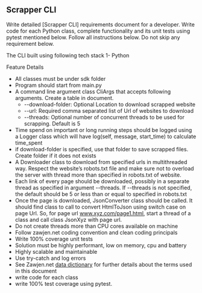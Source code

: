 
## Scrapper CLI
Write detailed [Scrapper CLI] requirements document for a developer. Write code for each Python class, complete functionality and its unit tests using pytest mentioned below. Follow all instructions below. Do not skip any requirement below.

The CLI built using following tech stack
1- Python 

Feature Details
- All classes must be under sdk folder
- Program should start from main.py
- A command line argument class CliArgs that accepts following arguments. Create a table in document.
    - --download-folder: Optional Location to download scrapped website
    - --url: Required comma separated list of Url of websites to download
    - --threads: Optional number of concurrent threads to be used for scrapping. Default is 5
- Time spend on important or long running steps should be logged using a Logger class which will have log(self, message, start_time) to calculate time_spent
- if download-folder is specified, use that folder to save scrapped files. Create folder if it does not exists
- A Downloader class to download from specified urls in multithreaded way. Respect the website’s robots.txt file and make sure not to overload the server with thread more than specified in robots.txt of website. 
- Each link of every page should be downloaded, possibly in a separate thread as specified in argument --threads. If --threads is not specified, the default should be 5 or less than or equal to specified in robots.txt
- Once the page is downloaded, JsonConverter class should be called. It should find class to call to convert HtmlToJson using switch case on page Url. So, for page url www.xyz.com/page1.html, start a thread of a class and call class JsonXyz with page url.
- Do not create threads more than CPU cores available on machine
- Follow zawjen.net coding convention and clean coding principals
- Write 100% coverage unit tests
- Solution must be highly performant, low on memory, cpu and battery
- Highly scalable and maintainable
- Use try-catch and log errors
- See Zawjen.net [data dictionary](https://github.com/zawjen/organization/blob/main/requirements/data-dictionary/welcome.md) for further details about the terms used in this document
- write code for each class
- write 100% test coverage using pytest.
